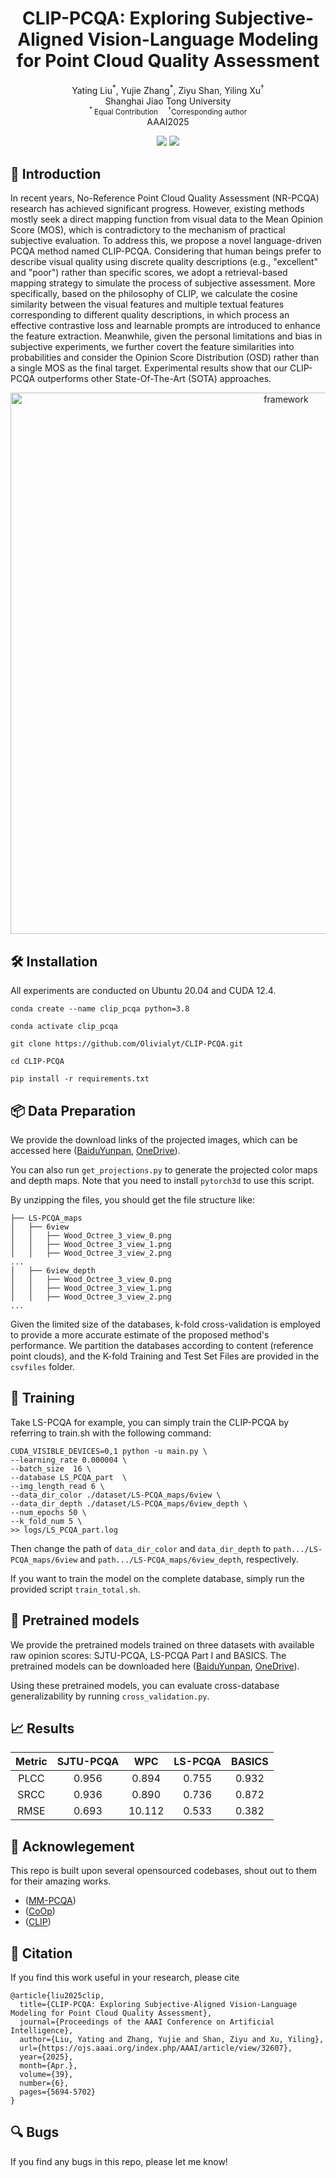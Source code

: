 <h1 align="center"> CLIP-PCQA: Exploring Subjective-Aligned Vision-Language Modeling for Point Cloud Quality Assessment</h1>
<div align="center"> Yating Liu<sup>*</sup>, Yujie Zhang<sup>*</sup>, Ziyu Shan, Yiling Xu<sup>†</sup>

<div align="center"> Shanghai Jiao Tong University</small>
<div align="center"> <small><sup>*</sup> Equal Contribution &nbsp;&nbsp;&nbsp <sup>†</sup>Corresponding author</small>
<div align="center"> AAAI2025</small>
<p align="center">
  <a href="https://ojs.aaai.org/index.php/AAAI/article/view/32607" target='_**blank**'><img src="https://img.shields.io/badge/AAAI2025 paper-blue?"></a> 
  <a href="https://arxiv.org/abs/2501.10071" target='_**blank**'><img src="https://img.shields.io/badge/arXiv paper-2501.10071-green?"></a> 
</p>
</div>
</div>
</div>
</div>

## 🚩 Introduction
In recent years, No-Reference Point Cloud Quality Assessment (NR-PCQA) research has achieved significant progress. However, existing methods mostly seek a direct mapping function from visual data to the Mean Opinion Score (MOS), which is contradictory to the mechanism of practical subjective evaluation. To address this, we propose a novel language-driven PCQA method named CLIP-PCQA. Considering that human beings prefer to describe visual quality using discrete quality descriptions (e.g., "excellent" and "poor") rather than specific scores, we adopt a retrieval-based mapping strategy to simulate the process of subjective assessment. More specifically, based on the philosophy of CLIP, we calculate the cosine similarity between the visual features and multiple textual features corresponding to different quality descriptions, in which process an effective contrastive loss and learnable prompts are introduced to enhance the feature extraction. Meanwhile, given the personal limitations and bias in subjective experiments, we further covert the feature similarities into probabilities and consider the Opinion Score Distribution (OSD) rather than a single MOS as the final target. Experimental results show that our CLIP-PCQA outperforms other State-Of-The-Art (SOTA) approaches.
<p align="center">
<img width="866" alt="framework" src="https://github.com/user-attachments/assets/a307bb9e-d8c8-4699-9d71-074c263c0b09">
</p>

## 🛠️ Installation
All experiments are conducted on Ubuntu 20.04 and CUDA 12.4.
```
conda create --name clip_pcqa python=3.8

conda activate clip_pcqa

git clone https://github.com/Olivialyt/CLIP-PCQA.git

cd CLIP-PCQA

pip install -r requirements.txt
```

## 📦 Data Preparation
We provide the download links of the projected images, which can be accessed here ([BaiduYunpan](https://pan.baidu.com/s/1jgkaA7GYp6VZuONwPBq65g?pwd=0jgx), [OneDrive](https://sjtueducn-my.sharepoint.com/:f:/g/personal/olivialyt_sjtu_edu_cn/Eie4YnUaMzhPvNF9et0z4LgBauVcFQi5cUb3wtMtWTcUyw?e=dBTc8b)).

You can also run `get_projections.py` to generate the projected color maps and depth maps. Note that you need to install `pytorch3d` to use this script.

By unzipping the files, you should get the file structure like:
```
├── LS-PCQA_maps
│   ├── 6view
│   │   ├── Wood_Octree_3_view_0.png
│   │   ├── Wood_Octree_3_view_1.png
│   │   ├── Wood_Octree_3_view_2.png
...
│   ├── 6view_depth
│   │   ├── Wood_Octree_3_view_0.png
│   │   ├── Wood_Octree_3_view_1.png
│   │   ├── Wood_Octree_3_view_2.png
...
```

Given the limited size of the databases, k-fold cross-validation is employed to provide a more accurate estimate of the proposed method's performance. We partition the databases according to content (reference point clouds), and the K-fold Training and Test Set Files are provided in the `csvfiles` folder.

## 🚆 Training
Take LS-PCQA for example, you can simply train the CLIP-PCQA by referring to train.sh with the following command:
```
CUDA_VISIBLE_DEVICES=0,1 python -u main.py \
--learning_rate 0.000004 \
--batch_size  16 \
--database LS_PCQA_part  \
--img_length_read 6 \
--data_dir_color ./dataset/LS-PCQA_maps/6view \
--data_dir_depth ./dataset/LS-PCQA_maps/6view_depth \
--num_epochs 50 \
--k_fold_num 5 \
>> logs/LS_PCQA_part.log
```
Then change the path of `data_dir_color` and `data_dir_depth` to `path.../LS-PCQA_maps/6view` and `path.../LS-PCQA_maps/6view_depth`, respectively.

If you want to train the model on the complete database, simply run the provided script `train_total.sh`.

## 🧺 Pretrained models
We provide the pretrained models trained on three datasets with available raw opinion scores: SJTU-PCQA, LS-PCQA Part I and BASICS. The pretrained models can be downloaded here ([BaiduYunpan](https://pan.baidu.com/s/1TA3A4ScB_81y49gVvLQRlg?pwd=rmag), [OneDrive](https://sjtueducn-my.sharepoint.com/:u:/g/personal/olivialyt_sjtu_edu_cn/EcNVcC-1WLdPoNWzcmPuWrMB9Lk2E2EGexwhC0GkS6INCA?e=85gutB)).

Using these pretrained models, you can evaluate cross-database generalizability by running `cross_validation.py`.

## 📈 Results
| **Metric** | SJTU-PCQA | WPC | LS-PCQA | BASICS |
|:-:|:-:|:-:|:-:|:-:|
| PLCC | 0.956 | 0.894 | 0.755 | 0.932 |
| SRCC | 0.936 | 0.890 | 0.736 | 0.872 |
| RMSE | 0.693 | 10.112 | 0.533 | 0.382 |
 
## 📖 Acknowlegement
This repo is built upon several opensourced codebases, shout out to them for their amazing works.
* ([MM-PCQA](https://github.com/zzc-1998/MM-PCQA))
* ([CoOp](https://github.com/KaiyangZhou/CoOp))
* ([CLIP](https://github.com/openai/CLIP))

## 🔖 Citation
If you find this work useful in your research, please cite
```
@article{liu2025clip,
  title={CLIP-PCQA: Exploring Subjective-Aligned Vision-Language Modeling for Point Cloud Quality Assessment},
  journal={Proceedings of the AAAI Conference on Artificial Intelligence},
  author={Liu, Yating and Zhang, Yujie and Shan, Ziyu and Xu, Yiling},
  url={https://ojs.aaai.org/index.php/AAAI/article/view/32607},
  year={2025},
  month={Apr.},
  volume={39},
  number={6},
  pages={5694-5702}
}
```

## 🔍 Bugs
If you find any bugs in this repo, please let me know!
